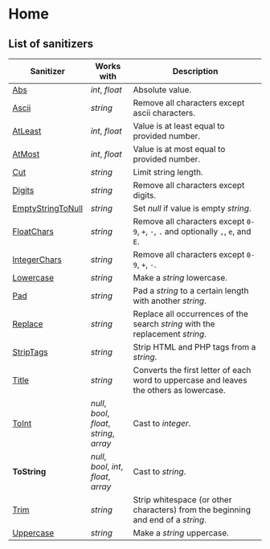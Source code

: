 # Home

## List of sanitizers

| Sanitizer                                         | Works with                                    | Description                                                                             |
|---------------------------------------------------|-----------------------------------------------|-----------------------------------------------------------------------------------------|
| [Abs](Numbers/Abs.md)                             | _int_, _float_                                | Absolute value.                                                                         |
| [Ascii](Strings/Ascii.md)                         | _string_                                      | Remove all characters except ascii characters.                                          |
| [AtLeast](Numbers/AtLeast.md)                     | _int_, _float_                                | Value is at least equal to provided number.                                             |
| [AtMost](Numbers/AtMost.md)                       | _int_, _float_                                | Value is at most equal to provided number.                                              |
| [Cut](Strings/Cut.md)                             | _string_                                      | Limit string length.                                                                    |
| [Digits](Numeric-strings/Digits.md)               | _string_                                      | Remove all characters except digits.                                                    |
| [EmptyStringToNull](Strings/EmptyStringToNull.md) | _string_                                      | Set _null_ if value is empty _string_.                                                  |
| [FloatChars](Numeric-strings/FloatChars.md)       | _string_                                      | Remove all characters except `0-9`, `+`, `-`, `.` and optionally `,`, `e`, and `E`.     |
| [IntegerChars](Numeric-strings/IntegerChars.md)   | _string_                                      | Remove all characters except `0-9`, `+`, `-`.                                           |
| [Lowercase](Letter-case/Lowercase.md)             | _string_                                      | Make a _string_ lowercase.                                                              |
| [Pad](Strings/Pad.md)                             | _string_                                      | Pad a _string_ to a certain length with another _string_.                               |
| [Replace](Strings/Replace.md)                     | _string_                                      | Replace all occurrences of the search _string_ with the replacement _string_.           |
| [StripTags](Strings/StripTags.md)                 | _string_                                      | Strip HTML and PHP tags from a _string_.                                                |
| [Title](Letter-case/Title.md)                     | _string_                                      | Converts the first letter of each word to uppercase and leaves the others as lowercase. |
| [ToInt](Cast/ToInt.md)                            | _null_, _bool_, _float_,<br>_string_, _array_ | Cast to _integer_.                                                                      |
| **ToString**                                      | _null_, _bool_, _int_,<br>_float_, _array_    | Cast to _string_.                                                                       |
| [Trim](Strings/Trim.md)                           | _string_                                      | Strip whitespace (or other characters) from the beginning and end of a _string_.        |
| [Uppercase](Letter-case/Uppercase.md)             | _string_                                      | Make a _string_ uppercase.                                                              |
